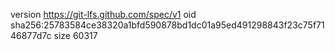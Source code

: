 version https://git-lfs.github.com/spec/v1
oid sha256:25783584ce38320a1bfd590878bd1dc01a95ed491298843f23c75f7146877d7c
size 60317
